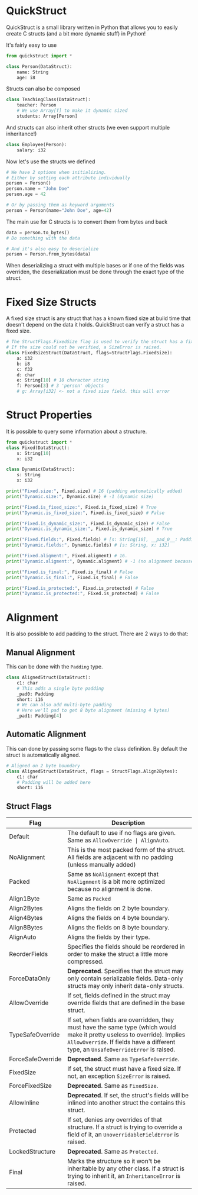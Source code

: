 # QuickStruct

QuickStruct is a small library written in Python that allows you to
easily create C structs (and a bit more dynamic stuff) in Python!

It's fairly easy to use
```py
from quickstruct import *

class Person(DataStruct):
    name: String
    age: i8
```

Structs can also be composed

```py
class TeachingClass(DataStruct):
    teacher: Person
    # We use Array[T] to make it dynamic sized
    students: Array[Person]
```

And structs can also inherit other structs
(we even support multiple inheritance!)
```py
class Employee(Person):
    salary: i32
```


Now let's use the structs we defined
```py
# We have 2 options when initializing.
# Either by setting each attribute individually
person = Person()
person.name = "John Doe"
person.age = 42

# Or by passing them as keyword arguments
person = Person(name="John Doe", age=42)
```


The main use for C structs is to convert them from bytes and back
```py
data = person.to_bytes()
# Do something with the data

# And it's also easy to deserialize
person = Person.from_bytes(data)
```


When deserializing a struct with multiple bases or if one of the fields was overriden, 
the deserialization must be done through the exact type of the struct.


# Fixed Size Structs
A fixed size struct is any struct that has a known fixed size at build time that doesn't depend on the 
data it holds. QuickStruct can verify a struct has a fixed size.
```py
# The StructFlags.FixedSize flag is used to verify the struct has a fixed size.
# If the size could not be verified, a SizeError is raised.
class FixedSizeStruct(DataStruct, flags=StructFlags.FixedSize):
    a: i32
    b: i8
    c: f32
    d: char
    e: String[10] # 10 character string
    f: Person[3] # 3 'person' objects
    # g: Array[i32] <- not a fixed size field. this will error
```

# Struct Properties
It is possible to query some information about a structure.
```py
from quickstruct import *
class Fixed(DataStruct):
    s: String[10]
    x: i32

class Dynamic(DataStruct):
    s: String
    x: i32

print("Fixed.size:", Fixed.size) # 16 (padding automatically added)
print("Dynamic.size:", Dynamic.size) # -1 (dynamic size)

print("Fixed.is_fixed_size:", Fixed.is_fixed_size) # True
print("Dynamic.is_fixed_size:", Fixed.is_fixed_size) # False

print("Fixed.is_dynamic_size:", Fixed.is_dynamic_size) # False
print("Dynamic.is_dynamic_size:", Fixed.is_dynamic_size) # True

print("Fixed.fields:", Fixed.fields) # [s: String[10], __pad_0__: Padding(2), x: i32]
print("Dynamic.fields:", Dynamic.fields) # [s: String, x: i32]

print("Fixed.aligment:", Fixed.aligment) # 16.
print("Dynamic.aligment:", Dynamic.aligment) # -1 (no alignment because dynamic struct can't be aligned).

print("Fixed.is_final:", Fixed.is_final) # False
print("Dynamic.is_final:", Fixed.is_final) # False

print("Fixed.is_protected:", Fixed.is_protected) # False
print("Dynamic.is_protected:", Fixed.is_protected) # False
```

# Alignment
It is also possible to add padding to the struct. There are 2 ways to do that:
## Manual Alignment
This can be done with the `Padding` type.
```py
class AlignedStruct(DataStruct):
    c1: char
    # This adds a single byte padding
    _pad0: Padding
    short: i16
    # We can also add multi-byte padding
    # Here we'll pad to get 8 byte alignment (missing 4 bytes)
    _pad1: Padding[4]
```

## Automatic Alignment
This can done by passing some flags to the class definition. By default the struct is automatically aligned.
```py
# Aligned on 2 byte boundary
class AlignedStruct(DataStruct, flags = StructFlags.Align2Bytes):
    c1: char
    # Padding will be added here
    short: i16
```

## Struct Flags
| Flag              | Description                                                                                                                                                                                                      |
|-------------------|------------------------------------------------------------------------------------------------------------------------------------------------------------------------------------------------------------------|
| Default           | The default to use if no flags are given. Same as `AllowOverride \| AlignAuto`.                                                                                                                                  |
| NoAlignment       | This is the most packed form of the struct. All fields are adjacent with no padding (unless manually added)                                                                                                      |
| Packed            | Same as `NoAlignment` except that `NoAlignment` is a bit more optimized because no alignment is done.                                                                                                            |
| Align1Byte        | Same as `Packed`                                                                                                                                                                                                 |
| Align2Bytes       | Aligns the fields on 2 byte boundary.                                                                                                                                                                            |
| Align4Bytes       | Aligns the fields on 4 byte boundary.                                                                                                                                                                            |
| Align8Bytes       | Aligns the fields on 8 byte boundary.                                                                                                                                                                            |
| AlignAuto         | Aligns the fields by their type.                                                                                                                                                                                 |
| ReorderFields     | Specifies the fields should be reordered in order to make the struct a little more compressed.                                                                                                                   |
| ForceDataOnly     | **Deprecated**. Specifies that the struct may only contain serializable fields. Data-only structs may only inherit data-only structs.                                                                            |
| AllowOverride     | If set, fields defined in the struct may override fields that are defined in the base struct.                                                                                                                    |
| TypeSafeOverride  | If set, when fields are overridden, they must have the same type (which would make it pretty useless to override). Implies `AllowOverride`. If fields have a different type, an `UnsafeOverrideError` is raised. |
| ForceSafeOverride | **Deprectaed**. Same as `TypeSafeOverride`.                                                                                                                                                                      |
| FixedSize         | If set, the struct must have a fixed size. If not, an exception `SizeError` is raised.                                                                                                                           |
| ForceFixedSize    | **Deprecated**. Same as `FixedSize`.                                                                                                                                                                             |
| AllowInline       | **Deprecated**. If set, the struct's fields will be inlined into another struct the contains this struct.                                                                                                        |
| Protected         | If set, denies any overrides of that structure. If a struct is trying to override a field of it, an `UnoverridableFieldError` is raised.                                                                         |
| LockedStructure   | **Deprecated**. Same as `Protected`.                                                                                                                                                                             |
| Final             | Marks the structure so it won't be inheritable by any other class. If a struct is trying to inherit it, an `InheritanceError` is raised.                                                                         |